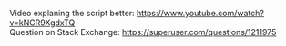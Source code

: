 Video explaning the script better: https://www.youtube.com/watch?v=kNCR9XgdxTQ  
Question on Stack Exchange: https://superuser.com/questions/1211975
